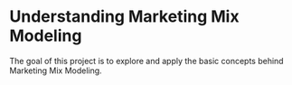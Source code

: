 # Understanding Marketing Mix Modeling

The goal of this project is to explore and apply the basic concepts behind Marketing Mix Modeling.
